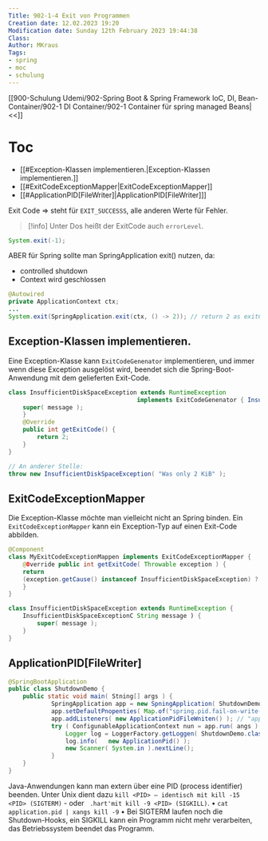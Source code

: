 ```yaml
---
Title: 902-1-4 Exit von Programmen
Creation date: 12.02.2023 19:20
Modification date: Sunday 12th February 2023 19:44:38
Class:
Author: MKraus
Tags: 
- spring
- moc 
- schulung 
---
```


[[900-Schulung Udemi/902-Spring Boot & Spring Framework IoC, DI, Bean-Container/902-1 DI Container/902-1 Container für spring managed Beans|<<]]

# Toc

- [[#Exception-Klassen implementieren.|Exception-Klassen implementieren.]]
- [[#ExitCodeExceptionMapper|ExitCodeExceptionMapper]]
- [[#ApplicationPID[FileWriter]|ApplicationPID[FileWriter]]]


Exit Code => steht für `EXIT_SUCCESSS`, alle anderen Werte für Fehler.

> [!info]
> Unter Dos heißt der ExitCode auch `errorLevel`.

```java
System.exit(-1);
```

ABER für Spring sollte man SpringApplication exit() nutzen, da:
- controlled shutdown
- Context wird geschlossen
  
```java
@Autowired
private ApplicationContext ctx;
...
System.exit(SpringApplication.exit(ctx, () -> 2)); // return 2 as exitCode
```

## Exception-Klassen implementieren.

Eine Exception-Klasse kann `ExitCodeGenenator` implementieren, und immer wenn diese Exception ausgelöst wird, beendet sich die Spring-Boot-Anwendung mit dem gelieferten Exit-Code.

```java
class InsufficientDiskSpaceException extends RuntimeException
									implements ExitCodeGenenator { InsufficientDiskSpaceException( String message ) { 
	super( message );
	}
	@Override
	public int getExitCode() {
		return 2;
	}
}

// An anderer Stelle:
throw new InsufficientDiskSpaceException( "Was only 2 KiB" );
```

## ExitCodeExceptionMapper

Die Exception-Klasse möchte man vielleicht nicht an Spring binden. 
Ein `ExitCodeExceptionMapper` kann ein Exception-Typ auf einen Exit-Code abbilden.

```java
@Component
class MyExitCodeExceptionMappen implements ‭ExitCodeExceptionMapper {
	@0verride public int getExitCode( Throwable exception ) {
	return
	(exception.getCause() instanceof InsufficientDiskSpaceException) ? 2 : 0;
	}
}

class InsufficientDiskSpaceException extends RuntimeException { 
	InsufficientDiskSpaceExceptionC String message ) { 
		super( message );
	}
}
```

## ApplicationPID[FileWriter]

```java
@SpringBootApplication
public class ShutdownDemo {
	public static void main( Stning[] args ) {
			SpringApplication app = new SpningApplication( ShutdownDemo.class );
			app.setDefaultPnopenties( Map.of("spring.pid.fail-on-write-erpon",true) );
			app.addListeners( new ApplicationPidFileWniten() ); // "application.pid" 
			try ( ConfigunableApplicationContext nun = app.run( angs ) ) {
				Logger log = LoggerFactory.getLoggen( ShutdownDemo.class ); 
				log.info(	new ApplicationPid() );
				new Scanner( System.in ).nextLine();
			}
	}
}
```



Java-Anwendungen kann man extern über eine PID (process identifier) beenden.
Unter Unix dient dazu `kill <PID> — identisch mit kill -15 <PID> (SIGTERM)` - oder ` .hart'mit kill -9 <PID> (SIGKILL)`.
•	`cat application.pid | xangs kill -9`
•	Bei SIGTERM laufen noch die Shutdown-Hooks, ein SIGKILL kann ein Programm nicht mehr verarbeiten, das Betriebssystem beendet das Programm.
